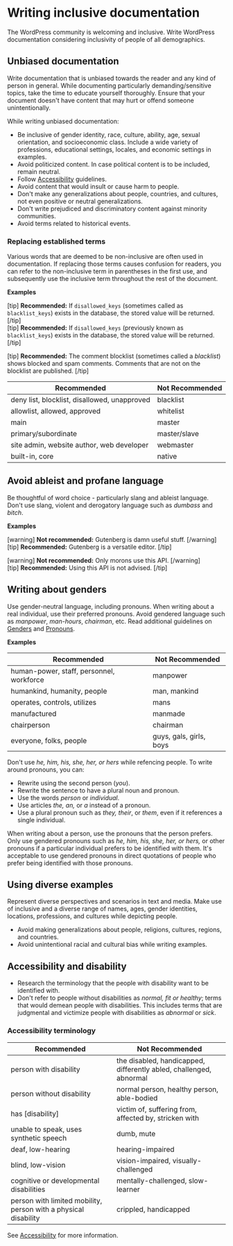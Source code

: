 # Writing inclusive documentation

The WordPress community is welcoming and inclusive. Write WordPress documentation considering inclusivity of people of all demographics.

## Unbiased documentation

Write documentation that is unbiased towards the reader and any kind of person in general. While documenting particularly demanding/sensitive topics, take the time to educate yourself thoroughly. Ensure that your document doesn't have content that may hurt or offend someone unintentionally.  

While writing unbiased documentation:
- Be inclusive of gender identity, race, culture, ability, age, sexual orientation, and socioeconomic class. Include a wide variety of professions, educational settings, locales, and economic settings in examples.
- Avoid politicized content. In case political content is to be included, remain neutral.
- Follow [Accessibility]() guidelines.
- Avoid content that would insult or cause harm to people.
- Don't make any generalizations about people, countries, and cultures, not even positive or neutral generalizations.
- Don't write prejudiced and discriminatory content against minority communities.
- Avoid terms related to historical events.

### Replacing established terms

Various words that are deemed to be non-inclusive are often used in documentation. If replacing those terms causes confusion for readers, you can refer to the non-inclusive term in parentheses in the first use, and subsequently use the inclusive term throughout the rest of the document.

**Examples**  

[tip] **Recommended:** If `disallowed_keys` (sometimes called as `blacklist_keys`) exists in the database, the stored value will be returned. [/tip]  
[tip] **Recommended:** If `disallowed_keys` (previously known as `blacklist_keys`) exists in the database, the stored value will be returned. [/tip]  

[tip] **Recommended:** The comment blocklist (sometimes called a *blacklist*) shows blocked and spam comments. Comments that are not on the blocklist are published. [/tip]  

| Recommended | Not Recommended |
|-----------|-----------|
| deny list, blocklist, disallowed, unapproved | blacklist |
| allowlist, allowed, approved | whitelist |
| main | master |
| primary/subordinate | master/slave |
| site admin, website author, web developer | webmaster |
| built-in, core | native |

## Avoid ableist and profane language

Be thoughtful of word choice - particularly slang and ableist language. Don't use slang, violent and derogatory language such as *dumbass* and *bitch*.

**Examples**  

[warning] **Not recommended:** Gutenberg is damn useful stuff. [/warning]  
[tip] **Recommended:** Gutenberg is a versatile editor. [/tip]  

[warning] **Not recommended:** Only morons use this API. [/warning]  
[tip] **Recommended:** Using this API is not advised. [/tip]  

## Writing about genders

Use gender-neutral language, including pronouns. When writing about a real individual, use their preferred pronouns. Avoid gendered language such as *manpower*, *man-hours*, *chairman*, etc. Read additional guidelines on [Genders]() and [Pronouns]().  

**Examples**  

| Recommended          | Not Recommended |
|----------------------|-----------------|
| human-power, staff, personnel, workforce | manpower |
| humankind, humanity, people | man, mankind |
| operates, controls, utilizes | mans |
| manufactured | manmade |
| chairperson | chairman |
| everyone, folks, people | guys, gals, girls, boys |

Don't use *he, him, his, she, her, or hers* while refencing people. To write around pronouns, you can:
- Rewrite using the second person (*you*).
- Rewrite the sentence to have a plural noun and pronoun.
- Use the words *person* or *individual*.
- Use articles *the, an,* or *a* instead of a pronoun.
- Use a plural pronoun such as *they, their*, or *them*, even if it references a single individual.

When writing about a person, use the pronouns that the person prefers. Only use gendered pronouns such as *he, him, his, she, her, or hers,* or other pronouns if a particular individual prefers to be identified with them. It's acceptable to use gendered pronouns in direct quotations of people who prefer being identified with those pronouns.

## Using diverse examples

Represent diverse perspectives and scenarios in text and media. Make use of inclusive and a diverse range of names, ages, gender identities, locations, professions, and cultures while depicting people.
- Avoid making generalizations about people, religions, cultures, regions, and countries.
- Avoid unintentional racial and cultural bias while writing examples.  

## Accessibility and disability

- Research the terminology that the people with disability want to be identified with.
- Don't refer to people without disabilities as *normal, fit or healthy*; terms that would demean people with disabilities. This includes terms that are judgmental and victimize people with disabilities as *abnormal* or *sick*.  

### Accessibility terminology

| Recommended          | Not Recommended |
|----------------------|-----------------|
| person with disability | the disabled, handicapped, differently abled, challenged, abnormal |
| person without disability | normal person, healthy person, able-bodied |
| has [disability] | victim of, suffering from, affected by, stricken with |
| unable to speak, uses synthetic speech | dumb, mute |
| deaf, low-hearing | hearing-impaired |
| blind, low-vision | vision-impaired, visually-challenged |
| cognitive or developmental disabilities | mentally-challenged, slow-learner |
| person with limited mobility, person with a physical disability | crippled, handicapped |

See [Accessibility]() for more information.
